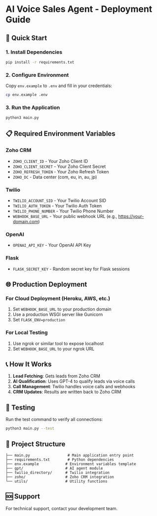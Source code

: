 # AI Voice Sales Agent - Deployment Guide

## 🚀 Quick Start

### 1. Install Dependencies
```bash
pip install -r requirements.txt
```

### 2. Configure Environment
Copy `env.example` to `.env` and fill in your credentials:
```bash
cp env.example .env
```

### 3. Run the Application
```bash
python3 main.py
```

## 📋 Required Environment Variables

### Zoho CRM
- `ZOHO_CLIENT_ID` - Your Zoho Client ID
- `ZOHO_CLIENT_SECRET` - Your Zoho Client Secret  
- `ZOHO_REFRESH_TOKEN` - Your Zoho Refresh Token
- `ZOHO_DC` - Data center (com, eu, in, au, jp)

### Twilio
- `TWILIO_ACCOUNT_SID` - Your Twilio Account SID
- `TWILIO_AUTH_TOKEN` - Your Twilio Auth Token
- `TWILIO_PHONE_NUMBER` - Your Twilio Phone Number
- `WEBHOOK_BASE_URL` - Your public webhook URL (e.g., https://your-domain.com)

### OpenAI
- `OPENAI_API_KEY` - Your OpenAI API Key

### Flask
- `FLASK_SECRET_KEY` - Random secret key for Flask sessions

## 🌐 Production Deployment

### For Cloud Deployment (Heroku, AWS, etc.)
1. Set `WEBHOOK_BASE_URL` to your production domain
2. Use a production WSGI server like Gunicorn
3. Set `FLASK_ENV=production`

### For Local Testing
1. Use ngrok or similar tool to expose localhost
2. Set `WEBHOOK_BASE_URL` to your ngrok URL

## 📞 How It Works

1. **Lead Fetching**: Gets leads from Zoho CRM
2. **AI Qualification**: Uses GPT-4 to qualify leads via voice calls
3. **Call Management**: Twilio handles voice calls and webhooks
4. **CRM Updates**: Results are written back to Zoho CRM

## 🔧 Testing

Run the test command to verify all connections:
```bash
python3 main.py --test
```

## 📁 Project Structure

```
├── main.py                 # Main application entry point
├── requirements.txt        # Python dependencies
├── env.example            # Environment variables template
├── gpt/                   # AI agent module
├── twilio_directory/      # Twilio integration
├── zoho/                  # Zoho CRM integration
└── utils/                 # Utility functions
```

## 🆘 Support

For technical support, contact your development team.

